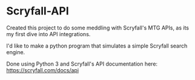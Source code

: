 # Scryfall-API

Created this project to do some meddling with Scryfall's MTG APIs, as its my first dive into API integrations. 

I'd like to make a python program that simulates a simple Scryfall search engine. 

Done using Python 3 and Scryfall's API documentation here: https://scryfall.com/docs/api
